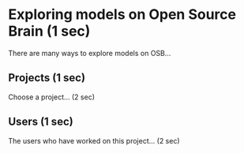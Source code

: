 # Exploring models on Open Source Brain (1 sec)

There are many ways to explore models on OSB...

## Projects (1 sec)

Choose a project... (2 sec)

## Users (1 sec)

The users who have worked on this project... (2 sec)

